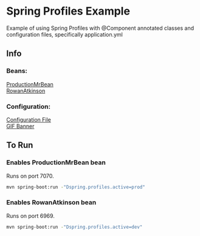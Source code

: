 # Spring Profiles Example
Example of using Spring Profiles with @Component annotated classes and configuration files, specifically application.yml

## Info
### Beans:
[ProductionMrBean](src/main/java/com/example/profile/demo/beans/ProductionMrBean.java)
<br />
[RowanAtkinson](src/main/java/com/example/profile/demo/beans/RowanAtkinson.java)

### Configuration:
[Configuration File](src/main/resources/application.yml)
<br />
[GIF Banner](src/main/resources/banner.gif)

## To Run
### Enables ProductionMrBean bean
Runs on port 7070.

```bash
mvn spring-boot:run -"Dspring.profiles.active=prod"
```

### Enables RowanAtkinson bean
Runs on port 6969.

```bash
mvn spring-boot:run -"Dspring.profiles.active=dev"
```